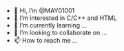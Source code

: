 - 👋 Hi, I’m @MAY01001
- 👀 I’m interested in C/C++ and HTML
- 🌱 I’m currently learning ...
- 💞️ I’m looking to collaborate on ...
- 📫 How to reach me ...

<!---
MAY01001/MAY01001 is a ✨ special ✨ repository because its `README.md` (this file) appears on your GitHub profile.
You can click the Preview link to take a look at your changes.
--->
